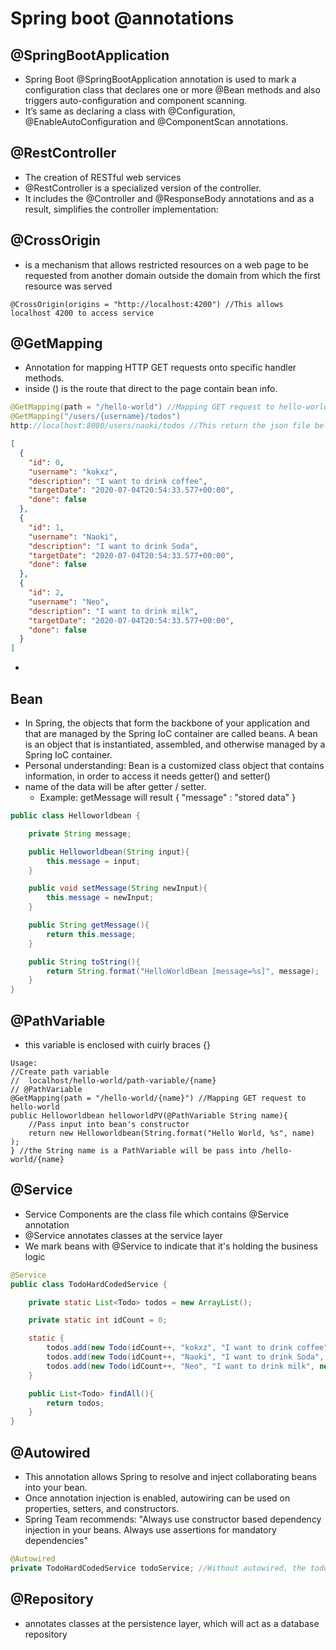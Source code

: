 # Spring boot @annotations

## @SpringBootApplication
- Spring Boot @SpringBootApplication annotation is used to mark a configuration class that declares one or more @Bean methods and also triggers auto-configuration and component scanning. 
- It’s same as declaring a class with @Configuration, @EnableAutoConfiguration and @ComponentScan annotations.

## @RestController
- The creation of RESTful web services
- @RestController is a specialized version of the controller. 
- It includes the @Controller and @ResponseBody annotations and as a result, simplifies the controller implementation:

## @CrossOrigin
- is a mechanism that allows restricted resources on a web page to be requested from another domain outside the domain from which the first resource was served
```
@CrossOrigin(origins = "http://localhost:4200") //This allows localhost 4200 to access service
```

## @GetMapping
- Annotation for mapping HTTP GET requests onto specific handler methods.
- inside () is the route that direct to the page contain bean info. 
```java
@GetMapping(path = "/hello-world") //Mapping GET request to hello-world
@GetMapping("/users/{username}/todos")
http://localhost:8080/users/naoki/todos //This return the json file below
```
```json
[
  {
    "id": 0,
    "username": "kokxz",
    "description": "I want to drink coffee",
    "targetDate": "2020-07-04T20:54:33.577+00:00",
    "done": false
  },
  {
    "id": 1,
    "username": "Naoki",
    "description": "I want to drink Soda",
    "targetDate": "2020-07-04T20:54:33.577+00:00",
    "done": false
  },
  {
    "id": 2,
    "username": "Neo",
    "description": "I want to drink milk",
    "targetDate": "2020-07-04T20:54:33.577+00:00",
    "done": false
  }
]
```
- 

## Bean
- In Spring, the objects that form the backbone of your application and that are managed by the Spring IoC container are called beans. A bean is an object that is instantiated, assembled, and otherwise managed by a Spring IoC container.
- Personal understanding: Bean is a customized class object that contains information, in order to access it needs getter() and setter()
- name of the data will be after getter / setter. 
  - Example: getMessage will result { "message" : "stored data" }

```java
public class Helloworldbean {

    private String message;

    public Helloworldbean(String input){
        this.message = input;
    }

    public void setMessage(String newInput){
        this.message = newInput;
    }

    public String getMessage(){
        return this.message;
    }

    public String toString(){
        return String.format("HelloWorldBean [message=%s]", message);
    }
}
```

## @PathVariable
- this variable is enclosed with cuirly braces {}
```
Usage: 
//Create path variable
//  localhost/hello-world/path-variable/{name}
// @PathVariable
@GetMapping(path = "/hello-world/{name}") //Mapping GET request to hello-world
public Helloworldbean helloworldPV(@PathVariable String name){
    //Pass input into bean's constructor
    return new Helloworldbean(String.format("Hello World, %s", name) );
} //the String name is a PathVariable will be pass into /hello-world/{name}
```

## @Service
- Service Components are the class file which contains @Service annotation
- @Service annotates classes at the service layer
- We mark beans with @Service to indicate that it's holding the business logic
```java
@Service
public class TodoHardCodedService {

    private static List<Todo> todos = new ArrayList();

    private static int idCount = 0;

    static {
        todos.add(new Todo(idCount++, "kokxz", "I want to drink coffee", new Date(), false));
        todos.add(new Todo(idCount++, "Naoki", "I want to drink Soda", new Date(), false));
        todos.add(new Todo(idCount++, "Neo", "I want to drink milk", new Date(), false));
    }

    public List<Todo> findAll(){
        return todos;
    }
}
```

## @Autowired
- This annotation allows Spring to resolve and inject collaborating beans into your bean.
- Once annotation injection is enabled, autowiring can be used on properties, setters, and constructors.
- Spring Team recommends: "Always use constructor based dependency injection in your beans. Always use assertions for mandatory dependencies"
```java
@Autowired
private TodoHardCodedService todoService; //Without autowired, the todoService can't be injected with TodoHardCodedService
```


## @Repository
- annotates classes at the persistence layer, which will act as a database repository
